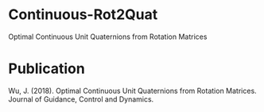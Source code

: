 # Continuous-Rot2Quat
Optimal Continuous Unit Quaternions from Rotation Matrices
# Publication
Wu, J. (2018). Optimal Continuous Unit Quaternions from Rotation Matrices. Journal of Guidance, Control and Dynamics.
